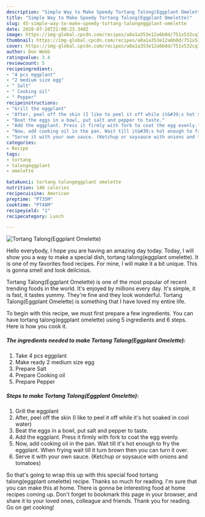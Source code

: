 ```yaml
---
description: "Simple Way to Make Speedy Tortang Talong(Eggplant Omelette)"
title: "Simple Way to Make Speedy Tortang Talong(Eggplant Omelette)"
slug: 45-simple-way-to-make-speedy-tortang-talongeggplant-omelette
date: 2020-07-28T22:00:23.348Z
image: https://img-global.cpcdn.com/recipes/a8a1a353e12a6b0d/751x532cq70/tortang-talongeggplant-omelette-recipe-main-photo.jpg
thumbnail: https://img-global.cpcdn.com/recipes/a8a1a353e12a6b0d/751x532cq70/tortang-talongeggplant-omelette-recipe-main-photo.jpg
cover: https://img-global.cpcdn.com/recipes/a8a1a353e12a6b0d/751x532cq70/tortang-talongeggplant-omelette-recipe-main-photo.jpg
author: Don Webb
ratingvalue: 3.4
reviewcount: 5
recipeingredient:
- "4 pcs eggplant"
- "2 medium size egg"
- " Salt"
- " Cooking oil"
- " Pepper"
recipeinstructions:
- "Grill the eggplant"
- "After, peel off the skin (I like to peel it off while it&#39;s hot soaked in cool water)"
- "Beat the eggs in a bowl, put salt and pepper to taste."
- "Add the eggplant. Press it firmly with fork to coat the egg evenly."
- "Now, add cooking oil in the pan. Wait till it&#39;s hot enough to fry the eggplant. When frying wait till it turn brown then you can turn it over."
- "Serve it with your own sauce. (Ketchup or soysauce with onions and tomatoes)"
categories:
- Recipe
tags:
- tortang
- talongeggplant
- omelette

katakunci: tortang talongeggplant omelette 
nutrition: 148 calories
recipecuisine: American
preptime: "PT35M"
cooktime: "PT48M"
recipeyield: "1"
recipecategory: Lunch

---
```



![Tortang Talong(Eggplant Omelette)](https://img-global.cpcdn.com/recipes/a8a1a353e12a6b0d/751x532cq70/tortang-talongeggplant-omelette-recipe-main-photo.jpg)

Hello everybody, I hope you are having an amazing day today. Today, I will show you a way to make a special dish, tortang talong(eggplant omelette). It is one of my favorites food recipes. For mine, I will make it a bit unique. This is gonna smell and look delicious.



Tortang Talong(Eggplant Omelette) is one of the most popular of recent trending foods in the world. It's enjoyed by millions every day. It's simple, it is fast, it tastes yummy. They're fine and they look wonderful. Tortang Talong(Eggplant Omelette) is something that I have loved my entire life.


To begin with this recipe, we must first prepare a few ingredients. You can have tortang talong(eggplant omelette) using 5 ingredients and 6 steps. Here is how you cook it.

<!--inarticleads1-->

##### The ingredients needed to make Tortang Talong(Eggplant Omelette):

1. Take 4 pcs eggplant
1. Make ready 2 medium size egg
1. Prepare  Salt
1. Prepare  Cooking oil
1. Prepare  Pepper




<!--inarticleads2-->

##### Steps to make Tortang Talong(Eggplant Omelette):

1. Grill the eggplant
1. After, peel off the skin (I like to peel it off while it&#39;s hot soaked in cool water)
1. Beat the eggs in a bowl, put salt and pepper to taste.
1. Add the eggplant. Press it firmly with fork to coat the egg evenly.
1. Now, add cooking oil in the pan. Wait till it&#39;s hot enough to fry the eggplant. When frying wait till it turn brown then you can turn it over.
1. Serve it with your own sauce. (Ketchup or soysauce with onions and tomatoes)




So that's going to wrap this up with this special food tortang talong(eggplant omelette) recipe. Thanks so much for reading. I'm sure that you can make this at home. There is gonna be interesting food at home recipes coming up. Don't forget to bookmark this page in your browser, and share it to your loved ones, colleague and friends. Thank you for reading. Go on get cooking!
